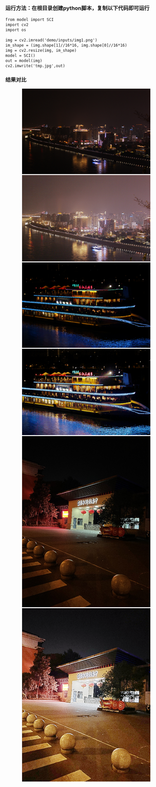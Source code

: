 ### 运行方法：在根目录创建python脚本，复制以下代码即可运行
```angular2html
from model import SCI
import cv2
import os

img = cv2.imread('demo/inputs/img1.png')
im_shape = (img.shape[1]//16*16, img.shape[0]//16*16)
img = cv2.resize(img, im_shape)
model = SCI()
out = model(img)
cv2.imwrite('tmp.jpg',out)
```

### 结果对比
 <div class="half" style="text-align: center;">
   <img src="../../demo/inputs/img1.png" width="400"/> <img src="../../demo/outputs/SCI/img1.png" width="400"/>
</div>
 <div class="half" style="text-align: center;">
   <img src="../../demo/inputs/img2.png" width="400"/> <img src="../../demo/outputs/SCI/img2.png" width="400"/>
</div>
 <div class="half" style="text-align: center;">
   <img src="../../demo/inputs/img4.png" width="400"/> <img src="../../demo/outputs/SCI/img4.png" width="400"/>
</div>






